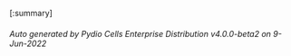 








[:summary]

###### Auto generated by Pydio Cells Enterprise Distribution v4.0.0-beta2 on 9-Jun-2022
